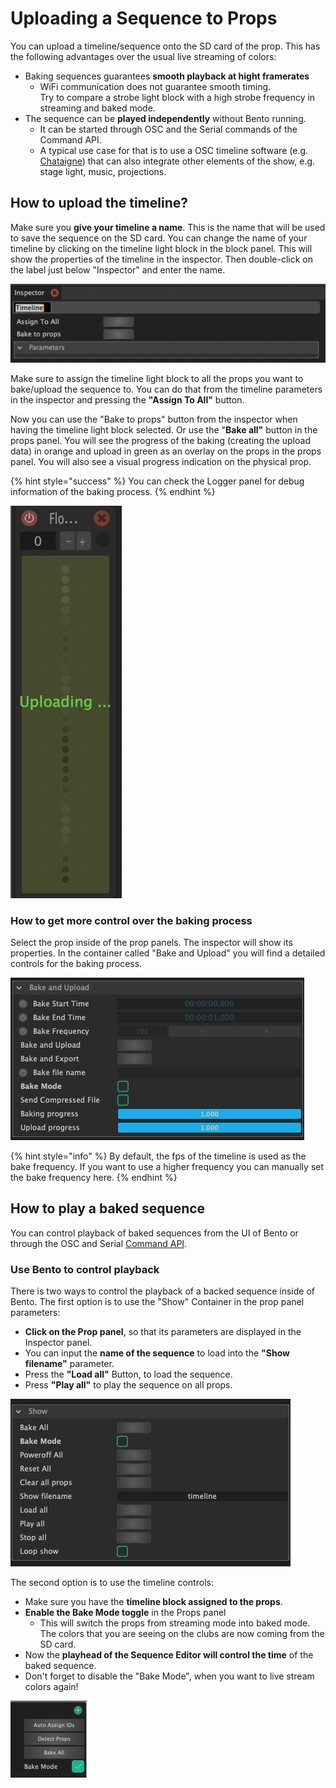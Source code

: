 # Uploading a Sequence to Props

You can upload a timeline/sequence onto the SD card of the prop. This has the following advantages over the usual live streaming of colors:&#x20;

* Baking sequences guarantees **smooth playback at hight framerates**&#x20;
  * WiFi communication does not guarantee smooth timing. \
    Try to compare a strobe light block with a high strobe frequency in streaming and baked mode.&#x20;
* The sequence can be **played independently** without Bento running.&#x20;
  * It can be started through OSC and the Serial commands of the Command API.
  * A typical use case for that is to use a OSC timeline software (e.g. [Chataigne](http://benjamin.kuperberg.fr/chataigne)) that can also integrate other elements of the show, e.g. stage light, music, projections.

## How to upload the timeline?&#x20;

Make sure you **give your timeline a name**. This is the name that will be used to save the sequence on the SD card. You can change the name of your timeline by clicking on the timeline light block in the block panel. This will show the properties of the timeline in the inspector. Then double-click on the label just below "Inspector" and enter the name.

![Editing the name of a timeline in the Inspector panel](../.gitbook/assets/bento-timeline-inspector.png)

Make sure to assign the timeline light block to all the props you want to bake/upload the sequence to. You can do that from the timeline parameters in the inspector and pressing the **"Assign To All"** button.&#x20;

Now you can use the "Bake to props" button from the inspector when having the timeline light block selected. Or use the "**Bake all"** button in the props panel. You will see the progress of the baking (creating the upload data) in orange and upload in green as an overlay on the props in the props panel. You will also see a visual progress indication on the physical prop.&#x20;

{% hint style="success" %}
You can check the Logger panel for debug information of the baking process.
{% endhint %}

![Uploading progress on the prop](../.gitbook/assets/bento-baking-progress.png)

### How to get more control over the baking process

Select the prop inside of the prop panels. The inspector will show its properties. In the container called "Bake and Upload" you will find a detailed controls for the baking process.

!["Bake and Upload" container of a prop in the Inspector panel](../.gitbook/assets/bento-bake-and-upload.png)

{% hint style="info" %}
By default, the fps of the timeline is used as the bake frequency. If you want to use a higher frequency you can manually set the bake frequency  here.
{% endhint %}

## How to play a baked sequence

You can control playback of baked sequences from the UI of Bento or through the OSC and Serial [Command API](../advanced-topics/firmware-components/command-api.md#player-control).&#x20;

### Use Bento to control playback

There is two ways to control the playback of a backed sequence inside of Bento. The first option is to use the "Show" Container in the prop panel parameters:

* **Click on the Prop panel**, so that its parameters are displayed in the Inspector panel.&#x20;
* You can input the **name of the sequence** to load into the **"Show filename"** parameter.&#x20;
* Press the **"Load all"** Button, to load the sequence.
* Press **"Play all"** to play the sequence on all props.

!["Show" container of the Props panel parameters in the Inspector](../.gitbook/assets/bento-show-container.png)

The second option is to use the timeline controls:

* Make sure you have the **timeline block assigned to the props**.&#x20;
* **Enable the Bake Mode toggle** in the Props panel
  * This will switch the props from streaming mode into baked mode. The colors that you are seeing on the clubs are now coming from the SD card.
* Now the **playhead of the Sequence Editor will control the time** of the baked sequence.
* Don't forget to disable the "Bake Mode", when you want to live stream colors again!

![Bake Mode Toggle](../.gitbook/assets/bento-bake-mode.png)

